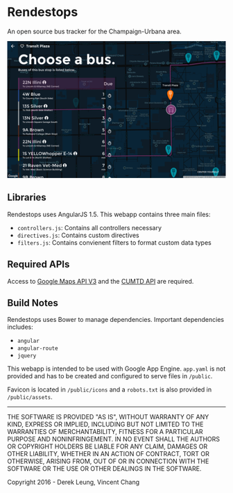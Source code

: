 # Rendestops
An open source bus tracker for the Champaign-Urbana area.

![Screenshot](/screenshot.png?raw=true)

## Libraries
Rendestops uses AngularJS 1.5. This webapp contains three main files:

- `controllers.js`: Contains all controllers necessary
- `directives.js`: Contains custom directives
- `filters.js`: Contains convienent filters to format custom data types

## Required APIs
Access to [Google Maps API V3](https://developers.google.com/maps/) and the [CUMTD API](https://developer.cumtd.com/) are required.

## Build Notes
Rendestops uses Bower to manage dependencies. Important dependencies includes:

- `angular`
- `angular-route`
- `jquery`

This webapp is intended to be used with Google App Engine. `app.yaml` is not provided and has to be created and configured to serve files in `/public`.

Favicon is located in `/public/icons` and a `robots.txt` is also provided in `/public/assets`.

---

THE SOFTWARE IS PROVIDED "AS IS", WITHOUT WARRANTY OF ANY KIND, EXPRESS OR IMPLIED, INCLUDING BUT NOT LIMITED TO THE WARRANTIES OF MERCHANTABILITY, FITNESS FOR A PARTICULAR PURPOSE AND NONINFRINGEMENT. IN NO EVENT SHALL THE AUTHORS OR COPYRIGHT HOLDERS BE LIABLE FOR ANY CLAIM, DAMAGES OR OTHER LIABILITY, WHETHER IN AN ACTION OF CONTRACT, TORT OR OTHERWISE, ARISING FROM, OUT OF OR IN CONNECTION WITH THE SOFTWARE OR THE USE OR OTHER DEALINGS IN THE SOFTWARE.

Copyright 2016 - Derek Leung, Vincent Chang